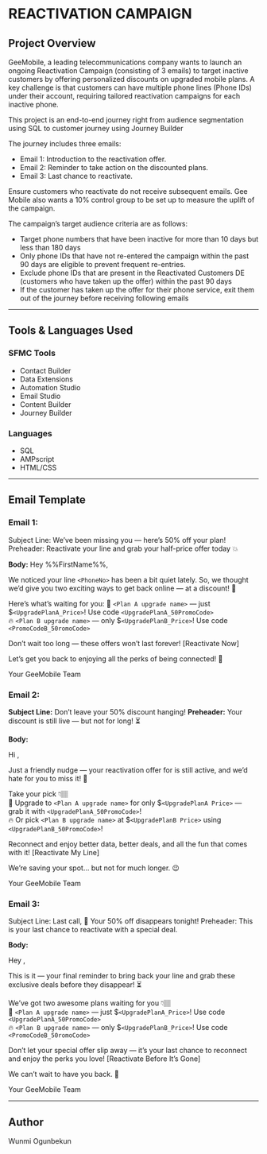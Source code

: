 # REACTIVATION CAMPAIGN

## Project Overview

GeeMobile, a leading telecommunications company wants to launch an ongoing Reactivation Campaign (consisting of 3 emails) to target inactive customers by offering personalized discounts on upgraded mobile plans. A key challenge is that customers can have multiple phone lines (Phone IDs) under their account, requiring tailored reactivation campaigns for each inactive phone.

This project is an end-to-end journey right from audience segmentation using SQL to customer journey using Journey Builder

The journey includes three emails:
- Email 1: Introduction to the reactivation offer.
- Email 2: Reminder to take action on the discounted plans.
- Email 3: Last chance to reactivate.

Ensure customers who reactivate do not receive subsequent emails.
Gee Mobile also wants a 10% control group to be set up to measure the uplift of the campaign.

The campaign’s target audience criteria are as follows:

- Target phone numbers that have been inactive for more than 10 days but less than 180 days
- Only phone IDs that have not re-entered the campaign within the past 90 days are eligible to prevent frequent re-entries.
- Exclude phone IDs that are present in the Reactivated Customers DE (customers who have taken up the offer) within the past 90 days
- If the customer has taken up the offer for their phone service, exit them out of the journey before receiving following emails

---

## Tools & Languages Used

### SFMC Tools
- Contact Builder  
- Data Extensions  
- Automation Studio   
- Email Studio  
- Content Builder  
- Journey Builder   


### Languages
- SQL  
- AMPscript   
- HTML/CSS  

---

## Email Template

### Email 1: 
Subject Line: We’ve been missing you — here’s 50% off your plan!
Preheader: Reactivate your line and grab your half-price offer today 💥

**Body:**
Hey %%FirstName%%,  

We noticed your line `<PhoneNo>` has been a bit quiet lately. So, we thought we’d give you two exciting ways to get back online — at a discount! 🎉  

Here’s what’s waiting for you: 
🚀 `<Plan A upgrade name>` — just $`<UpgradePlanA_Price>`! Use code `<UpgradePlanA_50PromoCode>`  
🔥 `<Plan B upgrade name>` — only $`<UpgradePlanB_Price>`! Use code `<PromoCodeB_50romoCode>` 

Don’t wait too long — these offers won’t last forever!
[Reactivate Now]

Let’s get you back to enjoying all the perks of being connected! 💙

Your GeeMobile Team

### Email 2: 

**Subject Line:** Don’t leave your 50% discount hanging!
**Preheader:** Your discount is still live — but not for long! ⏳

**Body:**

Hi <FirstName>,  

Just a friendly nudge — your reactivation offer for <PhoneNo> is still active, and we’d hate for you to miss it! 💌 

Take your pick 👇🏽  
💫 Upgrade to `<Plan A upgrade name>` for only $`<UpgradePlanA Price>` — grab it with `<UpgradePlanA_50PromoCode>`!  
🔥 Or pick `<Plan B upgrade name>` at $`<UpgradePlanB Price>` using `<UpgradePlanB_50PromoCode>`!

Reconnect and enjoy better data, better deals, and all the fun that comes with it!
[Reactivate My Line]

We’re saving your spot… but not for much longer. 😉

Your GeeMobile Team

### Email 3:

Subject Line: Last call, 🚨 Your 50% off disappears tonight!
Preheader: This is your last chance to reactivate with a special deal.

**Body:**

Hey **<FirstName>**,  

This is it — your final reminder to bring back your line <PhoneNo> and grab these exclusive deals before they disappear! ⏳  

We’ve got two awesome plans waiting for you 👇🏽  
🚀 `<Plan A upgrade name>` — just $`<UpgradePlanA_Price>`! Use code `<UpgradePlanA_50PromoCode>`  
🔥 `<Plan B upgrade name>` — only $`<UpgradePlanB_Price>`! Use code `<PromoCodeB_50romoCode>`

Don’t let your special offer slip away — it’s your last chance to reconnect and enjoy the perks you love!
[Reactivate Before It’s Gone]

We can’t wait to have you back. 💙

Your GeeMobile Team

---

## Author
Wunmi Ogunbekun







